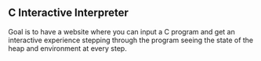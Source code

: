 ## C Interactive Interpreter

Goal is to have a website where you can input a C program and get an interactive experience stepping through the program seeing the state of the heap and environment at every step.
